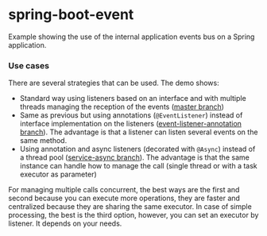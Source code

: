 # spring-boot-event

Example showing the use of the internal application events bus on a Spring application.

### Use cases

There are several strategies that can be used. The demo shows:
* Standard way using listeners based on an interface and with multiple threads managing 
the reception of the events ([master branch](https://github.com/carlosggz/spring-boot-event))
* Same as previous but using annotations (```@EventListener```) instead of interface implementation 
on the listeners ([event-listener-annotation branch](https://github.com/carlosggz/spring-boot-event/tree/event-listener-annotation)). The advantage is that a listener can
listen several events on the same method. 
* Using annotation and async listeners (decorated with ```@Async```) instead of a thread pool ([service-async branch](https://github.com/carlosggz/spring-boot-event/tree/service-async)). 
The 
advantage is that the same instance can handle how to manage the call (single thread or with a 
task executor as parameter)

For managing multiple calls concurrent, the best ways are the first and second because you 
can execute more operations, they are faster and centralized because they are sharing the same
executor. In case of simple processing, the best is the third option, however, you can set an 
executor by listener. It depends on your needs.